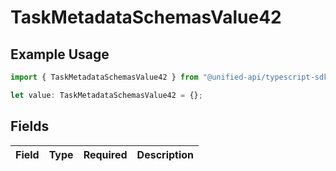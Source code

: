 # TaskMetadataSchemasValue42

## Example Usage

```typescript
import { TaskMetadataSchemasValue42 } from "@unified-api/typescript-sdk/sdk/models/shared";

let value: TaskMetadataSchemasValue42 = {};
```

## Fields

| Field       | Type        | Required    | Description |
| ----------- | ----------- | ----------- | ----------- |